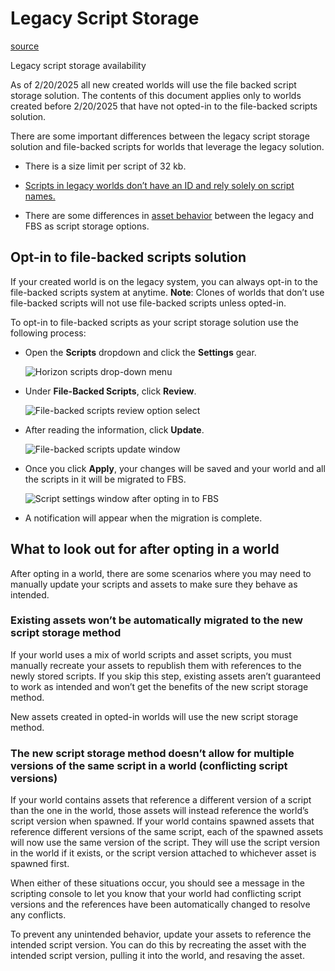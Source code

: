 # Legacy Script Storage

[source](https://developers.meta.com/horizon-worlds/learn/documentation/typescript/legacy-script-storage)

Legacy script storage availability

As of 2/20/2025 all new created worlds will use the file backed script storage solution. The contents of this document applies only to worlds created before 2/20/2025 that have not opted-in to the file-backed scripts solution.

There are some important differences between the legacy script storage solution and file-backed scripts for worlds that leverage the legacy solution.

*   There is a size limit per script of 32 kb.

*   [Scripts in legacy worlds don’t have an ID and rely solely on script names.](/horizon-worlds/learn/documentation/typescript/script-storage/filebacked-scripts#How-script-identification-works)

*   There are some differences in [asset behavior](/horizon-worlds/learn/documentation/typescript/script-storage/filebacked-scripts##benefits) between the legacy and FBS as script storage options.

## Opt-in to file-backed scripts solution

If your created world is on the legacy system, you can always opt-in to the file-backed scripts system at anytime. **Note**: Clones of worlds that don’t use file-backed scripts will not use file-backed scripts unless opted-in.

To opt-in to file-backed scripts as your script storage solution use the following process:

*   Open the **Scripts** dropdown and click the **Settings** gear. 
    
    ![Horizon scripts drop-down menu](https://scontent.flba1-1.fna.fbcdn.net/v/t39.2365-6/452597170_512510831286873_3548532530261191130_n.png?_nc_cat=102&ccb=1-7&_nc_sid=e280be&_nc_ohc=dxsCHvqnnSQQ7kNvwFcRTj4&_nc_oc=AdnebiHCXVbxNn0becwG1MGoikA0ex_lf7yIk5ruU1twCNa8vff6OZcy2ONN3ckEV30&_nc_zt=14&_nc_ht=scontent.flba1-1.fna&_nc_gid=T4OjBkX0-eek9XKdz9n2Tg&oh=00_AfSHf6BvY0YukW1X6V2DBiwS3Lc-v7V0J2dCy8PoMHK2tw&oe=689BB420) 

*   Under **File-Backed Scripts**, click **Review**. 
    
    ![File-backed scripts review option select](https://scontent.flba1-1.fna.fbcdn.net/v/t39.2365-6/452615549_512510827953540_9044292763116055780_n.png?_nc_cat=105&ccb=1-7&_nc_sid=e280be&_nc_ohc=9gt1qrHn93wQ7kNvwH9KH06&_nc_oc=AdlwScKJZwzKsjE4eQpH9RpdUIsFT0Rr_inMI9cbM6IxMKGLXth5VA29DEsOJ04D1KY&_nc_zt=14&_nc_ht=scontent.flba1-1.fna&_nc_gid=T4OjBkX0-eek9XKdz9n2Tg&oh=00_AfRvXQj-zqli3IAOdnu6_uOqSGreVUM-VQjcqPc9MTj_iw&oe=689BA3D6) 

*   After reading the information, click **Update**. 
    
    ![File-backed scripts update window](https://scontent.flba1-1.fna.fbcdn.net/v/t39.2365-6/452815592_512510834620206_8372864601099325167_n.png?_nc_cat=100&ccb=1-7&_nc_sid=e280be&_nc_ohc=qjEFMvapEEcQ7kNvwGiSCX-&_nc_oc=AdkScDm5atsuXDPt4jEvq9x_r1DHCEmLR_4QO01iNH9zraLyUYOCb5_rPOp8gRW2ZrE&_nc_zt=14&_nc_ht=scontent.flba1-1.fna&_nc_gid=T4OjBkX0-eek9XKdz9n2Tg&oh=00_AfSjL1Oqv4nl654fKyF63hYFSim8zxThtLoWENcZVoZhrQ&oe=689BADD5) 

*   Once you click **Apply**, your changes will be saved and your world and all the scripts in it will be migrated to FBS. 
    
    ![Script settings window after opting in to FBS](https://scontent.flba1-1.fna.fbcdn.net/v/t39.2365-6/452632855_512510837953539_4593726217778374945_n.png?_nc_cat=106&ccb=1-7&_nc_sid=e280be&_nc_ohc=ODw3eEMyS0cQ7kNvwGkQ9EJ&_nc_oc=Adkjjo78UEl7y7p8f6IK5yaYhyoW1e9cDFzLwsfz7RI-pUmbtxdwV859bkVCwFn5gtI&_nc_zt=14&_nc_ht=scontent.flba1-1.fna&_nc_gid=T4OjBkX0-eek9XKdz9n2Tg&oh=00_AfSZ9Wwi66NqftXExl0EbKHMWG3yiQQ2E21bSKAgyLkvDg&oe=689BA28C) 

*   A notification will appear when the migration is complete.

## What to look out for after opting in a world

After opting in a world, there are some scenarios where you may need to manually update your scripts and assets to make sure they behave as intended.

### Existing assets won’t be automatically migrated to the new script storage method

If your world uses a mix of world scripts and asset scripts, you must manually recreate your assets to republish them with references to the newly stored scripts. If you skip this step, existing assets aren’t guaranteed to work as intended and won’t get the benefits of the new script storage method.

New assets created in opted-in worlds will use the new script storage method.

### The new script storage method doesn’t allow for multiple versions of the same script in a world (conflicting script versions)

If your world contains assets that reference a different version of a script than the one in the world, those assets will instead reference the world’s script version when spawned. If your world contains spawned assets that reference different versions of the same script, each of the spawned assets will now use the same version of the script. They will use the script version in the world if it exists, or the script version attached to whichever asset is spawned first.

When either of these situations occur, you should see a message in the scripting console to let you know that your world had conflicting script versions and the references have been automatically changed to resolve any conflicts.

To prevent any unintended behavior, update your assets to reference the intended script version. You can do this by recreating the asset with the intended script version, pulling it into the world, and resaving the asset.

 

 

 

 

 

 

 

 

 

 

 

 

 

 

 

 

 

 

 

 

 

 

 

 

 

 

 

 

 

 

 

 

 

 

 

 

 

 

 

 

 

 

 

 

 

 

 

 